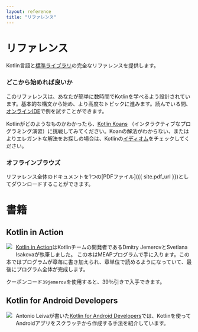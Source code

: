 ```yaml
---
layout: reference
title: "リファレンス"
---
```


<!--original
- --
layout: reference
title: "Reference"
- --
-->

# リファレンス

<!--original
# Reference
-->

Kotlin言語と[標準ライブラリ](/api/latest/jvm/stdlib/index.html)の完全なリファレンスを提供します。

<!--original
Provides a complete reference to the Kotlin language and the [standard library](/api/latest/jvm/stdlib/index.html).
-->

### どこから始めれば良いか

<!--original
### Where to Begin
-->

このリファレンスは、あなたが簡単に数時間でKotlinを学べるよう設計されています。基本的な構文から始め、より高度なトピックに進みます。読んでいる間、[オンラインIDE](http://try.kotlinlang.org/)で例を試すことができます。

<!--original
This reference is designed for you to easily learn Kotlin in a matter of hours.
Start with the [basic syntax](basic-syntax.html), then proceed to more advanced topics.
While reading, you can try out the examples in the [online IDE](http://try.kotlinlang.org/).
-->

Kotlinがどのようなものかわかったら、[Kotlin Koans](/docs/tutorials/koans.html) （インタラクティブなプログラミング演習）に挑戦してみてください。Koanの解法がわからない、またはよりエレガントな解法をお探しの場合は、Kotlinの[イディオム](idioms.html)をチェックしてください。

<!--original
Once you get an idea of what Kotlin looks like, try yourself in solving some [Kotlin Koans](/docs/tutorials/koans.html) - interactive programming exercises.
If you are not sure how to solve a Koan, or you're looking for a more elegant solution, check out [Kotlin idioms](idioms.html).
-->


### オフラインブラウズ
リファレンス全体のドキュメントを1つの[PDFファイル]({{ site.pdf_url }})としてダウンロードすることができます。

<!--original
### Browse offline
You can download the entire reference documentation as a single [PDF file]({{ site.pdf_url }}).
-->

# 書籍

<!--original
# Books
-->

## Kotlin in Action

<!--original
## Kotlin in Action
-->

   <a href="https://manning.com/books/kotlin-in-action"><img src="{{ site.baseurl }}/assets/images/Jemerov-Kotlin-MEAP-HI.png" style="float: left; margin-right: 10px; margin-bottom: 10px;"></a>

<!--original
   <a href="https://manning.com/books/kotlin-in-action"><img src="{{ site.baseurl }}/assets/images/Jemerov-Kotlin-MEAP-HI.png" style="float: left; margin-right: 10px; margin-bottom: 10px;"></a>
-->

[Kotlin in Action](https://manning.com/books/kotlin-in-action)はKotlinチームの開発者であるDmitry JemerovとSvetlana Isakovaが執筆しました。 
この本はMEAPプログラムで手に入ります。この本ではプログラムが章毎に書き加えられ、章単位で読めるようになっていて、最後にプログラム全体が完成します。

<!--original
[Kotlin in Action](https://manning.com/books/kotlin-in-action) is a book on Kotlin being written by Dmitry Jemerov and Svetlana Isakova,
developers on the Kotlin team. The book is currently available through the MEAP program, which allows you to read the book
chapter-by-chapter while it is being written and get the final book when it is finished.
-->

クーポンコード`39jemerov`を使用すると、39％引きで入手できます。

<!--original
Use the coupon code '39jemerov' to get a 39% discount code on the book.
-->

<h2 style="clear: left">Kotlin for Android Developers</h2>

<!--original
<h2 style="clear: left">Kotlin for Android Developers</h2>
-->

  <a href="https://leanpub.com/kotlin-for-android-developers"><img src="{{ site.baseurl }}/assets/images/kotlin-for-android-developers.png" style="float: left; margin-right: 10px; margin-bottom: 10px;"></a>

<!--original
  <a href="https://leanpub.com/kotlin-for-android-developers"><img src="{{ site.baseurl }}/assets/images/kotlin-for-android-developers.png" style="float: left; margin-right: 10px; margin-bottom: 10px;"></a>
-->

Antonio Leivaが書いた[Kotlin for Android Developers](https://leanpub.com/kotlin-for-android-developers)では、Kotlinを使ってAndroidアプリをスクラッチから作成する手法を紹介しています。

<!--original
[Kotlin for Android Developers](https://leanpub.com/kotlin-for-android-developers) is a book by Antonio Leiva showing
how Kotlin can be used for creating an Android application from scratch.
-->
